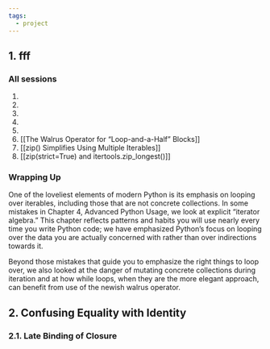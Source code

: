 ```yaml
---
tags:
  - project
---
```

## 1. fff

### All sessions

1. 
2. 
3. 
4. 
5. 
6. [[The Walrus Operator for “Loop-and-a-Half” Blocks]]
7. [[zip() Simplifies Using Multiple Iterables]]
8. [[zip(strict=True) and itertools.zip_longest()]]

### Wrapping Up

One of the loveliest elements of modern Python is its emphasis on looping over iterables, including those that are not concrete collections. In some mistakes in Chapter 4, Advanced Python Usage, we look at explicit “iterator algebra.” This chapter reflects patterns and habits you will use nearly every time you write Python code; we have emphasized Python’s focus on looping over the data you are actually concerned with rather than over indirections towards it.

Beyond those mistakes that guide you to emphasize the right things to loop over, we also looked at the danger of mutating concrete collections during iteration and at how while loops, when they are the more elegant approach, can benefit from use of the newish walrus operator.

## 2. Confusing Equality with Identity 

### 2.1. Late Binding of Closure

